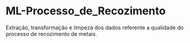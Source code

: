 # ML-Processo_de_Recozimento

Extração, transformação e limpeza dos dados referente a qualidade do processo de recozimento de metais.
